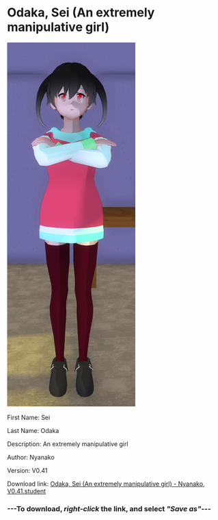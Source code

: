 # Odaka, Sei (An extremely manipulative girl)

<img src = "https://raw.githubusercontent.com/Arbiter1223/Daigaku-Gurashi-Custom-Students/master/Students/Files/Odaka%2C%20Sei%20(An%20extremely%20manipulative%20girl).png">

First Name: Sei

Last Name: Odaka

Description: An extremely manipulative girl

Author: Nyanako

Version: V0.41

Download link: <a href="https://raw.githubusercontent.com/Arbiter1223/Daigaku-Gurashi-Custom-Students/master/Students/Files/Odaka%2C%20Sei%20(An%20extremely%20manipulative%20girl)%20-%20Nyanako%2C%20V0.41.student">Odaka, Sei (An extremely manipulative girl) - Nyanako, V0.41.student</a>

### ---**To download, _right-click_ the link, and select _"Save as"_**---
